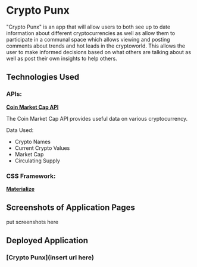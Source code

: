 # Crypto Punx

"Crypto Punx" is an app that will allow users to both see up to date information about different cryptocurrencies as well as allow them to participate in a communal space which allows viewing and posting comments about trends and hot leads in the cryptoworld. This allows the user to make informed decisions based on what others are talking about as well as post their own insights to help others.

## Technologies Used

### APIs:

**[Coin Market Cap API](https://coinmarketcap.com/api/)**

The Coin Market Cap API provides useful data on various cryptocurrency.

Data Used:

- Crypto Names
- Current Crypto Values
- Market Cap
- Circulating Supply

### CSS Framework:

**[Materialize](https://materializecss.com/)**

## Screenshots of Application Pages

put screenshots here

## Deployed Application

### [Crypto Punx](insert url here)
